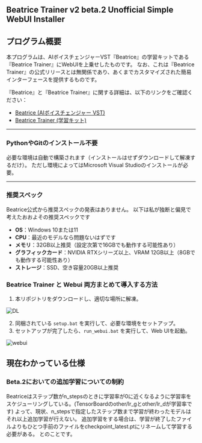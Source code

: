 ## Beatrice Trainer v2 beta.2 Unofficial Simple WebUI Installer

## プログラム概要

本プログラムは、AIボイスチェンジャーVST『Beatrice』の学習キットである『Beatrice Trainer』にWebUIを上乗せしたものです。
なお、これは『Beatrice Trainer』の公式リリースとは無関係であり、あくまでカスタマイズされた簡易インターフェースを提供するものです。

『Beatrice』と『Beatrice Trainer』に関する詳細は、以下のリンクをご確認ください：

- [Beatrice (AIボイスチェンジャー VST)](https://huggingface.co/fierce-cats/beatrice)
- [Beatrice Trainer (学習キット)](https://huggingface.co/fierce-cats/beatrice-trainer)


---

### PythonやGitのインストール不要
必要な環境は自動で構築されます（インストールはせずダウンロードして解凍するだけ）。
ただし環境によってはMicrosoft Visual Studioのインストールが必要。

---

### 推奨スペック

Beatrice公式から推奨スペックの発表はありません。
以下は私が独断と偏見で考えたおおよその推奨スペックです

- **OS**：Windows 10または11  
- **CPU**：最近のモデルなら問題ないはずです
- **メモリ**：32GB以上推奨（設定次第で16GBでも動作する可能性あり）
- **グラフィックカード**：NVIDIA RTXシリーズ以上、VRAM 12GB以上（8GBでも動作する可能性あり）
- **ストレージ**：SSD、空き容量20GB以上推奨


### Beatrice Trainer と Webui 両方まとめて導入する方法

1. 本リポジトリをダウンロードし、適切な場所に解凍。

![DL](https://github.com/user-attachments/assets/04a65cb3-163a-40d8-9d35-db803c004ddd)



2. 同梱されている `setup.bat` を実行して、必要な環境をセットアップ。
3. セットアップが完了したら、`run_webui.bat` を実行して、Web UIを起動。



![webui](https://github.com/user-attachments/assets/0d7cd243-edd4-4610-8d47-455bc5df6dbc)



## 現在わかっている仕様
### Beta.2においての追加学習についての制約
Beatriceはステップ数がn_stepsのときに学習率が0に近くなるように学習率をスケジューリングしている。(TensorBoardのother/lr_gとother/lr_dが学習率です)
よって、現状、n_stepsで指定したステップ数まで学習が終わったモデルはそれ以上追加学習が行えない。
追加学習をする場合は、学習が終了したファイルよりもひとつ手前のファイルをcheckpoint_latest.ptにリネームして学習する必要がある。
とのことです。

